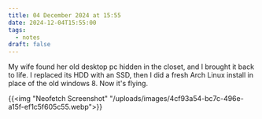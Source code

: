 ```yaml
---
title: 04 December 2024 at 15:55
date: 2024-12-04T15:55:00
tags:
  - notes
draft: false
---
```

My wife found her old desktop pc hidden in the closet, and I brought it back to life. I replaced its HDD with an SSD, then I did a fresh Arch Linux install in place of the old windows 8. Now it's flying.

{{<img "Neofetch Screenshot" "/uploads/images/4cf93a54-bc7c-496e-a15f-ef1c5f605c55.webp">}}

